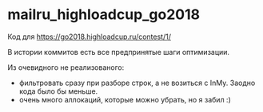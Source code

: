 # mailru_highloadcup_go2018
Код для https://go2018.highloadcup.ru/contest/1/

В истории коммитов есть все предпринятые шаги оптимизации.

Из очевидного не реализованого:
- фильтровать сразу при разборе строк, а не возиться с InMy. Заодно кода было бы меньше.
- очень много аллокаций, которые можно убрать, но я забил :)
